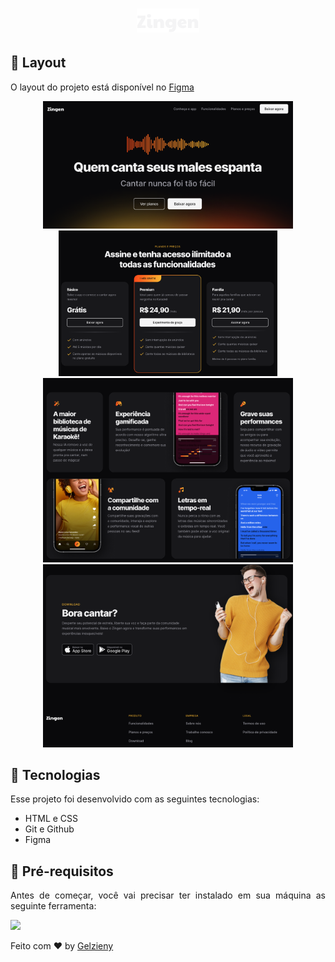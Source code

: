 <strong><h1 align="center"><img alt="" src=".github/logo.svg" width="100"></h1></strong>

## 🎨 Layout

O layout do projeto está disponível no [Figma](https://www.figma.com/design/ckg4WZEwM9bgr1SM5ApNox/LP-de-produto-(Community)-(Copy)?node-id=3-376&p=f&t=KKubJGmidOrfDLeE-0)

<p align="center">
  <img alt="" src=".github/image.png" width="400">  
  <img alt="" src=".github/image2.png" width="350">
  <img alt="" src=".github/image1.png" width="400">
  <img alt="" src=".github/image4.png" width="400">
</p>

## 🚀 Tecnologias

Esse projeto foi desenvolvido com as seguintes tecnologias:

- HTML e CSS
- Git e Github
- Figma

## 🚀 Pré-requisitos

<p align="justify">Antes de começar, você vai precisar ter instalado em sua máquina as seguinte ferramenta:</p>

<a href="https://skillicons.dev">
  <img src="https://skillicons.dev/icons?i=vscode,figma,git" />
</a>


Feito com ♥ by [Gelzieny](https://gelzieny-portfolio.vercel.app/)
